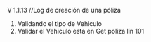 V 1.1.13  //Log de  creación de una póliza

1. Validando el tipo de Vehiculo
2. Validar el Vehiculo esta en Get poliza lin 101